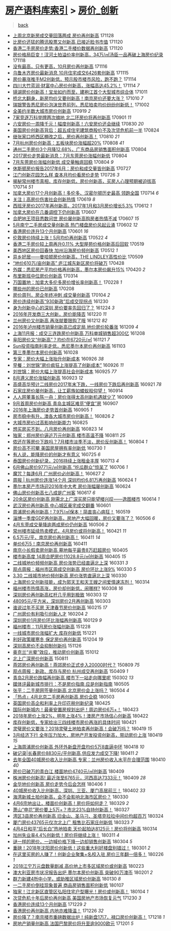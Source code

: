 [房产语料库索引](../../README.md)  > [房价_创新](房价_创新.md)
====
> [back](../README.md)

- [上周北京新房成交量回落两成 房价再创新高](http://jkwz.applinzi.com/ittc/7040901189749703697.html#%E4%B8%8A%E5%91%A8%E5%8C%97%E4%BA%AC%E6%96%B0%E6%88%BF%E6%88%90%E4%BA%A4%E9%87%8F%E5%9B%9E%E8%90%BD%E4%B8%A4%E6%88%90+%E6%88%BF%E4%BB%B7%E5%86%8D%E5%88%9B%E6%96%B0%E9%AB%98) 171128  
- [比房价还猛的腾讯股票又创新高 已接近脸书市值](http://jkwz.applinzi.com/ittc/7038019578129548305.html#%E6%AF%94%E6%88%BF%E4%BB%B7%E8%BF%98%E7%8C%9B%E7%9A%84%E8%85%BE%E8%AE%AF%E8%82%A1%E7%A5%A8%E5%8F%88%E5%88%9B%E6%96%B0%E9%AB%98+%E5%B7%B2%E6%8E%A5%E8%BF%91%E8%84%B8%E4%B9%A6%E5%B8%82%E5%80%BC) 171120  
- [香港二手房房价走势:香港二手楼价数据再创新高](http://jkwz.applinzi.com/ittc/7037987838438671376.html#%E9%A6%99%E6%B8%AF%E4%BA%8C%E6%89%8B%E6%88%BF%E6%88%BF%E4%BB%B7%E8%B5%B0%E5%8A%BF%3A%E9%A6%99%E6%B8%AF%E4%BA%8C%E6%89%8B%E6%A5%BC%E4%BB%B7%E6%95%B0%E6%8D%AE%E5%86%8D%E5%88%9B%E6%96%B0%E9%AB%98) 171120  
- [房价格局巨变！汊河土拍溢价率创新高，34万/㎡汤臣一品再破上海房价纪录](http://jkwz.applinzi.com/ittc/7037211840021529617.html#%E6%88%BF%E4%BB%B7%E6%A0%BC%E5%B1%80%E5%B7%A8%E5%8F%98%EF%BC%81%E6%B1%8A%E6%B2%B3%E5%9C%9F%E6%8B%8D%E6%BA%A2%E4%BB%B7%E7%8E%87%E5%88%9B%E6%96%B0%E9%AB%98%EF%BC%8C34%E4%B8%87%2F%E3%8E%A1%E6%B1%A4%E8%87%A3%E4%B8%80%E5%93%81%E5%86%8D%E7%A0%B4%E4%B8%8A%E6%B5%B7%E6%88%BF%E4%BB%B7%E7%BA%AA%E5%BD%95) 171118  
- [没有最高，只有更高，10月房价再创新高](http://jkwz.applinzi.com/ittc/7036461184440599569.html#%E6%B2%A1%E6%9C%89%E6%9C%80%E9%AB%98%EF%BC%8C%E5%8F%AA%E6%9C%89%E6%9B%B4%E9%AB%98%EF%BC%8C10%E6%9C%88%E6%88%BF%E4%BB%B7%E5%86%8D%E5%88%9B%E6%96%B0%E9%AB%98) 171116  
- [乌鲁木齐房价最新消息 10月住宅成交6426套创新高](http://jkwz.applinzi.com/ittc/7036120287551161360.html#%E4%B9%8C%E9%B2%81%E6%9C%A8%E9%BD%90%E6%88%BF%E4%BB%B7%E6%9C%80%E6%96%B0%E6%B6%88%E6%81%AF+10%E6%9C%88%E4%BD%8F%E5%AE%85%E6%88%90%E4%BA%A46426%E5%A5%97%E5%88%9B%E6%96%B0%E9%AB%98) 171115  
- [房价暴涨推手M2创新低，预示股市楼市风险，跑不跑？](http://jkwz.applinzi.com/ittc/7035865127037961233.html#%E6%88%BF%E4%BB%B7%E6%9A%B4%E6%B6%A8%E6%8E%A8%E6%89%8BM2%E5%88%9B%E6%96%B0%E4%BD%8E%EF%BC%8C%E9%A2%84%E7%A4%BA%E8%82%A1%E5%B8%82%E6%A5%BC%E5%B8%82%E9%A3%8E%E9%99%A9%EF%BC%8C%E8%B7%91%E4%B8%8D%E8%B7%91%EF%BC%9F) 171114  
- [四川大竹蓝润·财富中心房价创新高，涨幅高达45.2%！](http://jkwz.applinzi.com/ittc/7035790598919947281.html#%E5%9B%9B%E5%B7%9D%E5%A4%A7%E7%AB%B9%E8%93%9D%E6%B6%A6%C2%B7%E8%B4%A2%E5%AF%8C%E4%B8%AD%E5%BF%83%E6%88%BF%E4%BB%B7%E5%88%9B%E6%96%B0%E9%AB%98%EF%BC%8C%E6%B6%A8%E5%B9%85%E9%AB%98%E8%BE%BE45.2%25%EF%BC%81) 171114 *7* 
- [镜湖房价创新高！宝龙如约而至，建袍江首个大型城市综合体](http://jkwz.applinzi.com/ittc/7023180643159245840.html#%E9%95%9C%E6%B9%96%E6%88%BF%E4%BB%B7%E5%88%9B%E6%96%B0%E9%AB%98%EF%BC%81%E5%AE%9D%E9%BE%99%E5%A6%82%E7%BA%A6%E8%80%8C%E8%87%B3%EF%BC%8C%E5%BB%BA%E8%A2%8D%E6%B1%9F%E9%A6%96%E4%B8%AA%E5%A4%A7%E5%9E%8B%E5%9F%8E%E5%B8%82%E7%BB%BC%E5%90%88%E4%BD%93) 171011  
- [桥北大翻身，新房均价又要创新高！南京房价还要大涨？](http://jkwz.applinzi.com/ittc/7022843921854628880.html#%E6%A1%A5%E5%8C%97%E5%A4%A7%E7%BF%BB%E8%BA%AB%EF%BC%8C%E6%96%B0%E6%88%BF%E5%9D%87%E4%BB%B7%E5%8F%88%E8%A6%81%E5%88%9B%E6%96%B0%E9%AB%98%EF%BC%81%E5%8D%97%E4%BA%AC%E6%88%BF%E4%BB%B7%E8%BF%98%E8%A6%81%E5%A4%A7%E6%B6%A8%EF%BC%9F) 171010 *7* 
- [瑞银警告悉尼房价泡沫世界前列，悉尼拍卖均价纷纷创新低！](http://jkwz.applinzi.com/ittc/7019776932433101840.html#%E7%91%9E%E9%93%B6%E8%AD%A6%E5%91%8A%E6%82%89%E5%B0%BC%E6%88%BF%E4%BB%B7%E6%B3%A1%E6%B2%AB%E4%B8%96%E7%95%8C%E5%89%8D%E5%88%97%EF%BC%8C%E6%82%89%E5%B0%BC%E6%8B%8D%E5%8D%96%E5%9D%87%E4%BB%B7%E7%BA%B7%E7%BA%B7%E5%88%9B%E6%96%B0%E4%BD%8E%EF%BC%81) 171002  
- [全美约半数大城市房价创新高](http://jkwz.applinzi.com/ittc/7014865441028310033.html#%E5%85%A8%E7%BE%8E%E7%BA%A6%E5%8D%8A%E6%95%B0%E5%A4%A7%E5%9F%8E%E5%B8%82%E6%88%BF%E4%BB%B7%E5%88%9B%E6%96%B0%E9%AB%98) 170919 *2* 
- [7家竞逐万科举牌两次摘地 北二环房价将再创新高](http://jkwz.applinzi.com/ittc/7008268778058810385.html#7%E5%AE%B6%E7%AB%9E%E9%80%90%E4%B8%87%E7%A7%91%E4%B8%BE%E7%89%8C%E4%B8%A4%E6%AC%A1%E6%91%98%E5%9C%B0+%E5%8C%97%E4%BA%8C%E7%8E%AF%E6%88%BF%E4%BB%B7%E5%B0%86%E5%86%8D%E5%88%9B%E6%96%B0%E9%AB%98) 170901 *11* 
- [六安房价一周降千元！幅度创新高！六安房价还会继续](http://jkwz.applinzi.com/ittc/7007515963111769105.html#%E5%85%AD%E5%AE%89%E6%88%BF%E4%BB%B7%E4%B8%80%E5%91%A8%E9%99%8D%E5%8D%83%E5%85%83%EF%BC%81%E5%B9%85%E5%BA%A6%E5%88%9B%E6%96%B0%E9%AB%98%EF%BC%81%E5%85%AD%E5%AE%89%E6%88%BF%E4%BB%B7%E8%BF%98%E4%BC%9A%E7%BB%A7%E7%BB%AD) 170830 *20* 
- [美国房价创新高背后：超五成住宅建筑商股价不及次贷危机前一半](http://jkwz.applinzi.com/ittc/7005162729562965008.html#%E7%BE%8E%E5%9B%BD%E6%88%BF%E4%BB%B7%E5%88%9B%E6%96%B0%E9%AB%98%E8%83%8C%E5%90%8E%EF%BC%9A%E8%B6%85%E4%BA%94%E6%88%90%E4%BD%8F%E5%AE%85%E5%BB%BA%E7%AD%91%E5%95%86%E8%82%A1%E4%BB%B7%E4%B8%8D%E5%8F%8A%E6%AC%A1%E8%B4%B7%E5%8D%B1%E6%9C%BA%E5%89%8D%E4%B8%80%E5%8D%8A) 170824  
- [继张家口桥西区棚改之后，房价再创新高！](http://jkwz.applinzi.com/ittc/7000119042739012625.html#%E7%BB%A7%E5%BC%A0%E5%AE%B6%E5%8F%A3%E6%A1%A5%E8%A5%BF%E5%8C%BA%E6%A3%9A%E6%94%B9%E4%B9%8B%E5%90%8E%EF%BC%8C%E6%88%BF%E4%BB%B7%E5%86%8D%E5%88%9B%E6%96%B0%E9%AB%98%EF%BC%81) 170810 *21* 
- [7月杭州房价创新高：五板块房价涨幅超20%](http://jkwz.applinzi.com/ittc/6999427382065497104.html#7%E6%9C%88%E6%9D%AD%E5%B7%9E%E6%88%BF%E4%BB%B7%E5%88%9B%E6%96%B0%E9%AB%98%EF%BC%9A%E4%BA%94%E6%9D%BF%E5%9D%97%E6%88%BF%E4%BB%B7%E6%B6%A8%E5%B9%85%E8%B6%8520%25) 170808 *41* 
- [通州二手房价3个月降12.68%，广东商品房销售面积创新高](http://jkwz.applinzi.com/ittc/6997982419360416785.html#%E9%80%9A%E5%B7%9E%E4%BA%8C%E6%89%8B%E6%88%BF%E4%BB%B73%E4%B8%AA%E6%9C%88%E9%99%8D12.68%25%EF%BC%8C%E5%B9%BF%E4%B8%9C%E5%95%86%E5%93%81%E6%88%BF%E9%94%80%E5%94%AE%E9%9D%A2%E7%A7%AF%E5%88%9B%E6%96%B0%E9%AB%98) 170804  
- [2017房价走势最新消息：7月东莞房价涨幅创新低](http://jkwz.applinzi.com/ittc/6997964448143508496.html#2017%E6%88%BF%E4%BB%B7%E8%B5%B0%E5%8A%BF%E6%9C%80%E6%96%B0%E6%B6%88%E6%81%AF%EF%BC%9A7%E6%9C%88%E4%B8%9C%E8%8E%9E%E6%88%BF%E4%BB%B7%E6%B6%A8%E5%B9%85%E5%88%9B%E6%96%B0%E4%BD%8E) 170804  
- [7月东莞房价涨幅创新低 成交量触底回稳](http://jkwz.applinzi.com/ittc/6997809867824563216.html#7%E6%9C%88%E4%B8%9C%E8%8E%9E%E6%88%BF%E4%BB%B7%E6%B6%A8%E5%B9%85%E5%88%9B%E6%96%B0%E4%BD%8E+%E6%88%90%E4%BA%A4%E9%87%8F%E8%A7%A6%E5%BA%95%E5%9B%9E%E7%A8%B3) 170804 *9* 
- [休斯顿房价报告2017年6月：房价和成交量皆创新高](http://jkwz.applinzi.com/ittc/6995023162126107665.html#%E4%BC%91%E6%96%AF%E9%A1%BF%E6%88%BF%E4%BB%B7%E6%8A%A5%E5%91%8A2017%E5%B9%B46%E6%9C%88%EF%BC%9A%E6%88%BF%E4%BB%B7%E5%92%8C%E6%88%90%E4%BA%A4%E9%87%8F%E7%9A%86%E5%88%9B%E6%96%B0%E9%AB%98) 170727  
- [江门创新花园怎么样 查本月均价看房价走势](http://jkwz.applinzi.com/ittc/6994559216369796112.html#%E6%B1%9F%E9%97%A8%E5%88%9B%E6%96%B0%E8%8A%B1%E5%9B%AD%E6%80%8E%E4%B9%88%E6%A0%B7+%E6%9F%A5%E6%9C%AC%E6%9C%88%E5%9D%87%E4%BB%B7%E7%9C%8B%E6%88%BF%E4%BB%B7%E8%B5%B0%E5%8A%BF) 170726 *3* 
- [揭秘常州楼市真相，库存创新低，房价创新高，买房人心理预期被迫拔高](http://jkwz.applinzi.com/ittc/6990084733265249296.html#%E6%8F%AD%E7%A7%98%E5%B8%B8%E5%B7%9E%E6%A5%BC%E5%B8%82%E7%9C%9F%E7%9B%B8%EF%BC%8C%E5%BA%93%E5%AD%98%E5%88%9B%E6%96%B0%E4%BD%8E%EF%BC%8C%E6%88%BF%E4%BB%B7%E5%88%9B%E6%96%B0%E9%AB%98%EF%BC%8C%E4%B9%B0%E6%88%BF%E4%BA%BA%E5%BF%83%E7%90%86%E9%A2%84%E6%9C%9F%E8%A2%AB%E8%BF%AB%E6%8B%94%E9%AB%98) 170714 *51* 
- [加拿大房价17个月创新高！多伦多、汉密尔顿历史最高 领跑全国](http://jkwz.applinzi.com/ittc/6990001173271413777.html#%E5%8A%A0%E6%8B%BF%E5%A4%A7%E6%88%BF%E4%BB%B717%E4%B8%AA%E6%9C%88%E5%88%9B%E6%96%B0%E9%AB%98%EF%BC%81%E5%A4%9A%E4%BC%A6%E5%A4%9A%E3%80%81%E6%B1%89%E5%AF%86%E5%B0%94%E9%A1%BF%E5%8E%86%E5%8F%B2%E6%9C%80%E9%AB%98+%E9%A2%86%E8%B7%91%E5%85%A8%E5%9B%BD) 170714 *6* 
- [关注丨高房价伤害社会创新热情](http://jkwz.applinzi.com/ittc/6980919281406444548.html#%E5%85%B3%E6%B3%A8%E4%B8%A8%E9%AB%98%E6%88%BF%E4%BB%B7%E4%BC%A4%E5%AE%B3%E7%A4%BE%E4%BC%9A%E5%88%9B%E6%96%B0%E7%83%AD%E6%83%85) 170619 *8* 
- [西班牙房价2017年再创新高，2017年1月和3月房价增长5.3%](http://jkwz.applinzi.com/ittc/6978330534504563717.html#%E8%A5%BF%E7%8F%AD%E7%89%99%E6%88%BF%E4%BB%B72017%E5%B9%B4%E5%86%8D%E5%88%9B%E6%96%B0%E9%AB%98%EF%BC%8C2017%E5%B9%B41%E6%9C%88%E5%92%8C3%E6%9C%88%E6%88%BF%E4%BB%B7%E5%A2%9E%E9%95%BF5.3%25) 170612 *1* 
- [加拿大房价在几番调控下仍创新高](http://jkwz.applinzi.com/ittc/6976458211828696069.html#%E5%8A%A0%E6%8B%BF%E5%A4%A7%E6%88%BF%E4%BB%B7%E5%9C%A8%E5%87%A0%E7%95%AA%E8%B0%83%E6%8E%A7%E4%B8%8B%E4%BB%8D%E5%88%9B%E6%96%B0%E9%AB%98) 170607  
- [合肥地王项目悉数问世 房价屡创新高购房者热情不减](http://jkwz.applinzi.com/ittc/6976338147838264324.html#%E5%90%88%E8%82%A5%E5%9C%B0%E7%8E%8B%E9%A1%B9%E7%9B%AE%E6%82%89%E6%95%B0%E9%97%AE%E4%B8%96+%E6%88%BF%E4%BB%B7%E5%B1%A1%E5%88%9B%E6%96%B0%E9%AB%98%E8%B4%AD%E6%88%BF%E8%80%85%E7%83%AD%E6%83%85%E4%B8%8D%E5%87%8F) 170607 *15* 
- [5月南宁二手房成交量创新高 热门楼盘房价风起云涌](http://jkwz.applinzi.com/ittc/6974510029020333061.html#5%E6%9C%88%E5%8D%97%E5%AE%81%E4%BA%8C%E6%89%8B%E6%88%BF%E6%88%90%E4%BA%A4%E9%87%8F%E5%88%9B%E6%96%B0%E9%AB%98+%E7%83%AD%E9%97%A8%E6%A5%BC%E7%9B%98%E6%88%BF%E4%BB%B7%E9%A3%8E%E8%B5%B7%E4%BA%91%E6%B6%8C) 170602 *12* 
- [香港房价连升13个月创新高](http://jkwz.applinzi.com/ittc/6974288334795834372.html#%E9%A6%99%E6%B8%AF%E6%88%BF%E4%BB%B7%E8%BF%9E%E5%8D%8713%E4%B8%AA%E6%9C%88%E5%88%9B%E6%96%B0%E9%AB%98) 170601 *16* 
- [伦敦房价持续上涨！5月均价再创新高](http://jkwz.applinzi.com/ittc/6970577988801266692.html#%E4%BC%A6%E6%95%A6%E6%88%BF%E4%BB%B7%E6%8C%81%E7%BB%AD%E4%B8%8A%E6%B6%A8%EF%BC%815%E6%9C%88%E5%9D%87%E4%BB%B7%E5%86%8D%E5%88%9B%E6%96%B0%E9%AB%98) 170522 *4* 
- [香港二手房价较上周再升0.11% 大型屋苑价格创新高后回软](http://jkwz.applinzi.com/ittc/6969450569197421573.html#%E9%A6%99%E6%B8%AF%E4%BA%8C%E6%89%8B%E6%88%BF%E4%BB%B7%E8%BE%83%E4%B8%8A%E5%91%A8%E5%86%8D%E5%8D%870.11%25+%E5%A4%A7%E5%9E%8B%E5%B1%8B%E8%8B%91%E4%BB%B7%E6%A0%BC%E5%88%9B%E6%96%B0%E9%AB%98%E5%90%8E%E5%9B%9E%E8%BD%AF) 170519  
- [美西地区房价回春快 加州沿海房价频创新高](http://jkwz.applinzi.com/ittc/6966718982043206661.html#%E7%BE%8E%E8%A5%BF%E5%9C%B0%E5%8C%BA%E6%88%BF%E4%BB%B7%E5%9B%9E%E6%98%A5%E5%BF%AB+%E5%8A%A0%E5%B7%9E%E6%B2%BF%E6%B5%B7%E6%88%BF%E4%BB%B7%E9%A2%91%E5%88%9B%E6%96%B0%E9%AB%98) 170512 *1* 
- [异乡好居——曼哈顿房价创新高，THE LINDLEY高性价比](http://jkwz.applinzi.com/ittc/6965730850778907652.html#%E5%BC%82%E4%B9%A1%E5%A5%BD%E5%B1%85%E2%80%94%E2%80%94%E6%9B%BC%E5%93%88%E9%A1%BF%E6%88%BF%E4%BB%B7%E5%88%9B%E6%96%B0%E9%AB%98%EF%BC%8CTHE+LINDLEY%E9%AB%98%E6%80%A7%E4%BB%B7%E6%AF%94) 170509  
- [“地价610万/亩创新高” 庐江城东新区房价将破万](http://jkwz.applinzi.com/ittc/6961631489958609925.html#%E2%80%9C%E5%9C%B0%E4%BB%B7610%E4%B8%87%2F%E4%BA%A9%E5%88%9B%E6%96%B0%E9%AB%98%E2%80%9D+%E5%BA%90%E6%B1%9F%E5%9F%8E%E4%B8%9C%E6%96%B0%E5%8C%BA%E6%88%BF%E4%BB%B7%E5%B0%86%E7%A0%B4%E4%B8%87) 170428  
- [外媒：悉尼房产平均价格再创新高，墨尔本房价飙升15%](http://jkwz.applinzi.com/ittc/6958633181791126533.html#%E5%A4%96%E5%AA%92%EF%BC%9A%E6%82%89%E5%B0%BC%E6%88%BF%E4%BA%A7%E5%B9%B3%E5%9D%87%E4%BB%B7%E6%A0%BC%E5%86%8D%E5%88%9B%E6%96%B0%E9%AB%98%EF%BC%8C%E5%A2%A8%E5%B0%94%E6%9C%AC%E6%88%BF%E4%BB%B7%E9%A3%99%E5%8D%8715%25) 170420 *2* 
- [布里斯班中位房价创新高](http://jkwz.applinzi.com/ittc/6944800661052064773.html#%E5%B8%83%E9%87%8C%E6%96%AF%E7%8F%AD%E4%B8%AD%E4%BD%8D%E6%88%BF%E4%BB%B7%E5%88%9B%E6%96%B0%E9%AB%98) 170314  
- [万国置地：加拿大多伦多房价增长率创新高！](http://jkwz.applinzi.com/ittc/6939716370119001093.html#%E4%B8%87%E5%9B%BD%E7%BD%AE%E5%9C%B0%EF%BC%9A%E5%8A%A0%E6%8B%BF%E5%A4%A7%E5%A4%9A%E4%BC%A6%E5%A4%9A%E6%88%BF%E4%BB%B7%E5%A2%9E%E9%95%BF%E7%8E%87%E5%88%9B%E6%96%B0%E9%AB%98%EF%BC%81) 170228 *1* 
- [哪些州的房价已创新高](http://jkwz.applinzi.com/ittc/6932284939361059844.html#%E5%93%AA%E4%BA%9B%E5%B7%9E%E7%9A%84%E6%88%BF%E4%BB%B7%E5%B7%B2%E5%88%9B%E6%96%B0%E9%AB%98) 170208  
- [房价周刊，房企年终冲刺 成交量创新高](http://jkwz.applinzi.com/ittc/6919208523937612805.html#%E6%88%BF%E4%BB%B7%E5%91%A8%E5%88%8A%EF%BC%8C%E6%88%BF%E4%BC%81%E5%B9%B4%E7%BB%88%E5%86%B2%E5%88%BA+%E6%88%90%E4%BA%A4%E9%87%8F%E5%88%9B%E6%96%B0%E9%AB%98) 170104 *2* 
- [房价连续创新高“930新政”后成交现拐点](http://jkwz.applinzi.com/ittc/6917359440851633157.html#%E6%88%BF%E4%BB%B7%E8%BF%9E%E7%BB%AD%E5%88%9B%E6%96%B0%E9%AB%98%E2%80%9C930%E6%96%B0%E6%94%BF%E2%80%9D%E5%90%8E%E6%88%90%E4%BA%A4%E7%8E%B0%E6%8B%90%E7%82%B9) 161230  
- [身为创新中心的深圳 房价要率先回归了？](http://jkwz.applinzi.com/ittc/6915224918576071684.html#%E8%BA%AB%E4%B8%BA%E5%88%9B%E6%96%B0%E4%B8%AD%E5%BF%83%E7%9A%84%E6%B7%B1%E5%9C%B3+%E6%88%BF%E4%BB%B7%E8%A6%81%E7%8E%87%E5%85%88%E5%9B%9E%E5%BD%92%E4%BA%86%EF%BC%9F) 161224 *3* 
- [2016年开发商三大创新，房价能降否](http://jkwz.applinzi.com/ittc/6913681033248900101.html#2016%E5%B9%B4%E5%BC%80%E5%8F%91%E5%95%86%E4%B8%89%E5%A4%A7%E5%88%9B%E6%96%B0%EF%BC%8C%E6%88%BF%E4%BB%B7%E8%83%BD%E9%99%8D%E5%90%A6) 161220 *11* 
- [兰州房价又创新高 再涨就要限购了哦](http://jkwz.applinzi.com/ittc/6910793886405755908.html#%E5%85%B0%E5%B7%9E%E6%88%BF%E4%BB%B7%E5%8F%88%E5%88%9B%E6%96%B0%E9%AB%98+%E5%86%8D%E6%B6%A8%E5%B0%B1%E8%A6%81%E9%99%90%E8%B4%AD%E4%BA%86%E5%93%A6) 161212 *82* 
- [2016年泸州楼市销量创新高已成定局 地价房价轮番涨](http://jkwz.applinzi.com/ittc/6909559779881387012.html#2016%E5%B9%B4%E6%B3%B8%E5%B7%9E%E6%A5%BC%E5%B8%82%E9%94%80%E9%87%8F%E5%88%9B%E6%96%B0%E9%AB%98%E5%B7%B2%E6%88%90%E5%AE%9A%E5%B1%80+%E5%9C%B0%E4%BB%B7%E6%88%BF%E4%BB%B7%E8%BD%AE%E7%95%AA%E6%B6%A8) 161209 *4* 
- [上海11月报：成交三连跌房价创新高 万科单城销售超300亿](http://jkwz.applinzi.com/ittc/6909313537762919429.html#%E4%B8%8A%E6%B5%B711%E6%9C%88%E6%8A%A5%EF%BC%9A%E6%88%90%E4%BA%A4%E4%B8%89%E8%BF%9E%E8%B7%8C%E6%88%BF%E4%BB%B7%E5%88%9B%E6%96%B0%E9%AB%98+%E4%B8%87%E7%A7%91%E5%8D%95%E5%9F%8E%E9%94%80%E5%94%AE%E8%B6%85300%E4%BA%BF) 161208  
- [阜阳房价又“创新高”？均价在6720元/㎡](http://jkwz.applinzi.com/ittc/6902984687856649221.html#%E9%98%9C%E9%98%B3%E6%88%BF%E4%BB%B7%E5%8F%88%E2%80%9C%E5%88%9B%E6%96%B0%E9%AB%98%E2%80%9D%EF%BC%9F%E5%9D%87%E4%BB%B7%E5%9C%A86720%E5%85%83%2F%E3%8E%A1) 161121 *7* 
- [Sun投资指南利率走低，悉尼墨尔本房价再创新高](http://jkwz.applinzi.com/ittc/6896312433815077893.html#Sun%E6%8A%95%E8%B5%84%E6%8C%87%E5%8D%97%E5%88%A9%E7%8E%87%E8%B5%B0%E4%BD%8E%EF%BC%8C%E6%82%89%E5%B0%BC%E5%A2%A8%E5%B0%94%E6%9C%AC%E6%88%BF%E4%BB%B7%E5%86%8D%E5%88%9B%E6%96%B0%E9%AB%98) 161103  
- [第三季墨尔本房价创新高](http://jkwz.applinzi.com/ittc/6894123348430160900.html#%E7%AC%AC%E4%B8%89%E5%AD%A3%E5%A2%A8%E5%B0%94%E6%9C%AC%E6%88%BF%E4%BB%B7%E5%88%9B%E6%96%B0%E9%AB%98) 161028  
- [专家：房价大幅上涨抬升创新成本](http://jkwz.applinzi.com/ittc/6882192725587264517.html#%E4%B8%93%E5%AE%B6%EF%BC%9A%E6%88%BF%E4%BB%B7%E5%A4%A7%E5%B9%85%E4%B8%8A%E6%B6%A8%E6%8A%AC%E5%8D%87%E5%88%9B%E6%96%B0%E6%88%90%E6%9C%AC) 160926 *38* 
- [早餐：刘世锦“房价疯狂上涨提高了创新成本”](http://jkwz.applinzi.com/ittc/6882122891805590533.html#%E6%97%A9%E9%A4%90%EF%BC%9A%E5%88%98%E4%B8%96%E9%94%A6%E2%80%9C%E6%88%BF%E4%BB%B7%E7%96%AF%E7%8B%82%E4%B8%8A%E6%B6%A8%E6%8F%90%E9%AB%98%E4%BA%86%E5%88%9B%E6%96%B0%E6%88%90%E6%9C%AC%E2%80%9D) 160926 *11* 
- [刘世锦：房价大幅上涨提高社会创新成本](http://jkwz.applinzi.com/ittc/6881876652635718660.html#%E5%88%98%E4%B8%96%E9%94%A6%EF%BC%9A%E6%88%BF%E4%BB%B7%E5%A4%A7%E5%B9%85%E4%B8%8A%E6%B6%A8%E6%8F%90%E9%AB%98%E7%A4%BE%E4%BC%9A%E5%88%9B%E6%96%B0%E6%88%90%E6%9C%AC) 160925 *77* 
- [8月遵义房价涨幅创新高](http://jkwz.applinzi.com/ittc/6880984526230127621.html#8%E6%9C%88%E9%81%B5%E4%B9%89%E6%88%BF%E4%BB%B7%E6%B6%A8%E5%B9%85%E5%88%9B%E6%96%B0%E9%AB%98) 160923 *12* 
- [高盛高华预计二线房价2017年末下跌，一线房价下跌后再创新高](http://jkwz.applinzi.com/ittc/6880221667288155141.html#%E9%AB%98%E7%9B%9B%E9%AB%98%E5%8D%8E%E9%A2%84%E8%AE%A1%E4%BA%8C%E7%BA%BF%E6%88%BF%E4%BB%B72017%E5%B9%B4%E6%9C%AB%E4%B8%8B%E8%B7%8C%EF%BC%8C%E4%B8%80%E7%BA%BF%E6%88%BF%E4%BB%B7%E4%B8%8B%E8%B7%8C%E5%90%8E%E5%86%8D%E5%88%9B%E6%96%B0%E9%AB%98) 160921 *78* 
- [石家庄房价屡创新高，让工薪族如蝼蚁般仰望！](http://jkwz.applinzi.com/ittc/6877647769048712197.html#%E7%9F%B3%E5%AE%B6%E5%BA%84%E6%88%BF%E4%BB%B7%E5%B1%A1%E5%88%9B%E6%96%B0%E9%AB%98%EF%BC%8C%E8%AE%A9%E5%B7%A5%E8%96%AA%E6%97%8F%E5%A6%82%E8%9D%BC%E8%9A%81%E8%88%AC%E4%BB%B0%E6%9C%9B%EF%BC%81) 160914  
- [人人网董事长陈一舟：房价涨得太高创新机遇就少了](http://jkwz.applinzi.com/ittc/6875758231107929092.html#%E4%BA%BA%E4%BA%BA%E7%BD%91%E8%91%A3%E4%BA%8B%E9%95%BF%E9%99%88%E4%B8%80%E8%88%9F%EF%BC%9A%E6%88%BF%E4%BB%B7%E6%B6%A8%E5%BE%97%E5%A4%AA%E9%AB%98%E5%88%9B%E6%96%B0%E6%9C%BA%E9%81%87%E5%B0%B1%E5%B0%91%E4%BA%86) 160909  
- [9月首周房价创新高 青岛主城区难觅“便宜”房](http://jkwz.applinzi.com/ittc/6875192033358119941.html#9%E6%9C%88%E9%A6%96%E5%91%A8%E6%88%BF%E4%BB%B7%E5%88%9B%E6%96%B0%E9%AB%98+%E9%9D%92%E5%B2%9B%E4%B8%BB%E5%9F%8E%E5%8C%BA%E9%9A%BE%E8%A7%85%E2%80%9C%E4%BE%BF%E5%AE%9C%E2%80%9D%E6%88%BF) 160907  
- [2016年上海房价走势首创新高](http://jkwz.applinzi.com/ittc/6874374745637782532.html#2016%E5%B9%B4%E4%B8%8A%E6%B5%B7%E6%88%BF%E4%BB%B7%E8%B5%B0%E5%8A%BF%E9%A6%96%E5%88%9B%E6%96%B0%E9%AB%98) 160905 *1* 
- [房市稳中有升，澳各大城市房价创新高！](http://jkwz.applinzi.com/ittc/6870705492950778884.html#%E6%88%BF%E5%B8%82%E7%A8%B3%E4%B8%AD%E6%9C%89%E5%8D%87%EF%BC%8C%E6%BE%B3%E5%90%84%E5%A4%A7%E5%9F%8E%E5%B8%82%E6%88%BF%E4%BB%B7%E5%88%9B%E6%96%B0%E9%AB%98%EF%BC%81) 160826 *2* 
- [大城市房价过高影响创新能力](http://jkwz.applinzi.com/ittc/6870329890234172420.html#%E5%A4%A7%E5%9F%8E%E5%B8%82%E6%88%BF%E4%BB%B7%E8%BF%87%E9%AB%98%E5%BD%B1%E5%93%8D%E5%88%9B%E6%96%B0%E8%83%BD%E5%8A%9B) 160825  
- [想买房买不到，八月房价再创新高](http://jkwz.applinzi.com/ittc/6869578114597913605.html#%E6%83%B3%E4%B9%B0%E6%88%BF%E4%B9%B0%E4%B8%8D%E5%88%B0%EF%BC%8C%E5%85%AB%E6%9C%88%E6%88%BF%E4%BB%B7%E5%86%8D%E5%88%9B%E6%96%B0%E9%AB%98) 160823 *14* 
- [独家：郑州房价逼近万元创新高 楼市高温不降](http://jkwz.applinzi.com/ittc/6865128199813596165.html#%E7%8B%AC%E5%AE%B6%EF%BC%9A%E9%83%91%E5%B7%9E%E6%88%BF%E4%BB%B7%E9%80%BC%E8%BF%91%E4%B8%87%E5%85%83%E5%88%9B%E6%96%B0%E9%AB%98+%E6%A5%BC%E5%B8%82%E9%AB%98%E6%B8%A9%E4%B8%8D%E9%99%8D) 160811 *25* 
- [侬还在等房价下跌吗？7月楼市淡季不淡，房价反创新高！](http://jkwz.applinzi.com/ittc/6862456096169657349.html#%E4%BE%AC%E8%BF%98%E5%9C%A8%E7%AD%89%E6%88%BF%E4%BB%B7%E4%B8%8B%E8%B7%8C%E5%90%97%EF%BC%9F7%E6%9C%88%E6%A5%BC%E5%B8%82%E6%B7%A1%E5%AD%A3%E4%B8%8D%E6%B7%A1%EF%BC%8C%E6%88%BF%E4%BB%B7%E5%8F%8D%E5%88%9B%E6%96%B0%E9%AB%98%EF%BC%81) 160804 *1* 
- [房价高不可攀 美国房屋拥有率创新低](http://jkwz.applinzi.com/ittc/6860322938083083268.html#%E6%88%BF%E4%BB%B7%E9%AB%98%E4%B8%8D%E5%8F%AF%E6%94%80+%E7%BE%8E%E5%9B%BD%E6%88%BF%E5%B1%8B%E6%8B%A5%E6%9C%89%E7%8E%87%E5%88%9B%E6%96%B0%E4%BD%8E) 160730 *1* 
- [有人说，能降房价的创新才有意义](http://jkwz.applinzi.com/ittc/6858729212185412613.html#%E6%9C%89%E4%BA%BA%E8%AF%B4%EF%BC%8C%E8%83%BD%E9%99%8D%E6%88%BF%E4%BB%B7%E7%9A%84%E5%88%9B%E6%96%B0%E6%89%8D%E6%9C%89%E6%84%8F%E4%B9%89) 160725 *6* 
- [泰国房价创新纪录，2016持续上涨租金丰厚](http://jkwz.applinzi.com/ittc/6854418642544100356.html#%E6%B3%B0%E5%9B%BD%E6%88%BF%E4%BB%B7%E5%88%9B%E6%96%B0%E7%BA%AA%E5%BD%95%EF%BC%8C2016%E6%8C%81%E7%BB%AD%E4%B8%8A%E6%B6%A8%E7%A7%9F%E9%87%91%E4%B8%B0%E5%8E%9A) 160713 *4* 
- [6月佛山房价9771元/㎡创新高 “吃瓜群众”惊呆了](http://jkwz.applinzi.com/ittc/6851865418809213957.html#6%E6%9C%88%E4%BD%9B%E5%B1%B1%E6%88%BF%E4%BB%B79771%E5%85%83%2F%E3%8E%A1%E5%88%9B%E6%96%B0%E9%AB%98+%E2%80%9C%E5%90%83%E7%93%9C%E7%BE%A4%E4%BC%97%E2%80%9D%E6%83%8A%E5%91%86%E4%BA%86) 160706 *1* 
- [魔咒？每逢6月 广州房价必创新高！](http://jkwz.applinzi.com/ittc/6848460592561783813.html#%E9%AD%94%E5%92%92%EF%BC%9F%E6%AF%8F%E9%80%A26%E6%9C%88+%E5%B9%BF%E5%B7%9E%E6%88%BF%E4%BB%B7%E5%BF%85%E5%88%9B%E6%96%B0%E9%AB%98%EF%BC%81) 160627 *2* 
- [周报 | 杭州房价连涨14个月 深圳均价6.81万再创新高](http://jkwz.applinzi.com/ittc/6847355093611185157.html#%E5%91%A8%E6%8A%A5+%7C+%E6%9D%AD%E5%B7%9E%E6%88%BF%E4%BB%B7%E8%BF%9E%E6%B6%A814%E4%B8%AA%E6%9C%88+%E6%B7%B1%E5%9C%B3%E5%9D%87%E4%BB%B76.81%E4%B8%87%E5%86%8D%E5%88%9B%E6%96%B0%E9%AB%98) 160624 *1* 
- [墨尔本房产市场迎2016年中大考 房价涨幅屡创新高](http://jkwz.applinzi.com/ittc/6847308545850344453.html#%E5%A2%A8%E5%B0%94%E6%9C%AC%E6%88%BF%E4%BA%A7%E5%B8%82%E5%9C%BA%E8%BF%8E2016%E5%B9%B4%E4%B8%AD%E5%A4%A7%E8%80%83+%E6%88%BF%E4%BB%B7%E6%B6%A8%E5%B9%85%E5%B1%A1%E5%88%9B%E6%96%B0%E9%AB%98) 160624  
- [佛山房价创新高七八成是广州客](http://jkwz.applinzi.com/ittc/6844548649346139141.html#%E4%BD%9B%E5%B1%B1%E6%88%BF%E4%BB%B7%E5%88%9B%E6%96%B0%E9%AB%98%E4%B8%83%E5%85%AB%E6%88%90%E6%98%AF%E5%B9%BF%E5%B7%9E%E5%AE%A2) 160617 *6* 
- [20余区房价创新高 刚需北上广深买房只能望楼兴叹——逸图楼市](http://jkwz.applinzi.com/ittc/6843592782635353092.html#20%E4%BD%99%E5%8C%BA%E6%88%BF%E4%BB%B7%E5%88%9B%E6%96%B0%E9%AB%98+%E5%88%9A%E9%9C%80%E5%8C%97%E4%B8%8A%E5%B9%BF%E6%B7%B1%E4%B9%B0%E6%88%BF%E5%8F%AA%E8%83%BD%E6%9C%9B%E6%A5%BC%E5%85%B4%E5%8F%B9%E2%80%94%E2%80%94%E9%80%B8%E5%9B%BE%E6%A5%BC%E5%B8%82) 160614 *1* 
- [武汉房价再创新高 中心城区豪宅成交翻番](http://jkwz.applinzi.com/ittc/6838678327220765700.html#%E6%AD%A6%E6%B1%89%E6%88%BF%E4%BB%B7%E5%86%8D%E5%88%9B%E6%96%B0%E9%AB%98+%E4%B8%AD%E5%BF%83%E5%9F%8E%E5%8C%BA%E8%B1%AA%E5%AE%85%E6%88%90%E4%BA%A4%E7%BF%BB%E7%95%AA) 160601  
- [周浦房价再创新高！7.9万/㎡保本！简直丧心病狂！](http://jkwz.applinzi.com/ittc/6833872022471705605.html#%E5%91%A8%E6%B5%A6%E6%88%BF%E4%BB%B7%E5%86%8D%E5%88%9B%E6%96%B0%E9%AB%98%EF%BC%817.9%E4%B8%87%2F%E3%8E%A1%E4%BF%9D%E6%9C%AC%EF%BC%81%E7%AE%80%E7%9B%B4%E4%B8%A7%E5%BF%83%E7%97%85%E7%8B%82%EF%BC%81) 160519  
- [淄博一季度GDP再创新高，房地产大幅回暖，房价又要涨了？](http://jkwz.applinzi.com/ittc/6828938983983547396.html#%E6%B7%84%E5%8D%9A%E4%B8%80%E5%AD%A3%E5%BA%A6GDP%E5%86%8D%E5%88%9B%E6%96%B0%E9%AB%98%EF%BC%8C%E6%88%BF%E5%9C%B0%E4%BA%A7%E5%A4%A7%E5%B9%85%E5%9B%9E%E6%9A%96%EF%BC%8C%E6%88%BF%E4%BB%B7%E5%8F%88%E8%A6%81%E6%B6%A8%E4%BA%86%EF%BC%9F) 160506 *6* 
- [4月东莞成交量降逾两成房价仍创新高](http://jkwz.applinzi.com/ittc/6828932214561440773.html#4%E6%9C%88%E4%B8%9C%E8%8E%9E%E6%88%90%E4%BA%A4%E9%87%8F%E9%99%8D%E9%80%BE%E4%B8%A4%E6%88%90%E6%88%BF%E4%BB%B7%E4%BB%8D%E5%88%9B%E6%96%B0%E9%AB%98) 160506 *2* 
- [常州楼市延续热卖模式，4月房价或将创新高！](http://jkwz.applinzi.com/ittc/6823536620984599557.html#%E5%B8%B8%E5%B7%9E%E6%A5%BC%E5%B8%82%E5%BB%B6%E7%BB%AD%E7%83%AD%E5%8D%96%E6%A8%A1%E5%BC%8F%EF%BC%8C4%E6%9C%88%E6%88%BF%E4%BB%B7%E6%88%96%E5%B0%86%E5%88%9B%E6%96%B0%E9%AB%98%EF%BC%81) 160421 *11* 
- [6.5万元/平，南京房价再创新高！](http://jkwz.applinzi.com/ittc/6819876487654016005.html#6.5%E4%B8%87%E5%85%83%2F%E5%B9%B3%EF%BC%8C%E5%8D%97%E4%BA%AC%E6%88%BF%E4%BB%B7%E5%86%8D%E5%88%9B%E6%96%B0%E9%AB%98%EF%BC%81) 160411 *14* 
- [单价6万5！南京房价再创新高](http://jkwz.applinzi.com/ittc/6819780229526455301.html#%E5%8D%95%E4%BB%B76%E4%B8%875%EF%BC%81%E5%8D%97%E4%BA%AC%E6%88%BF%E4%BB%B7%E5%86%8D%E5%88%9B%E6%96%B0%E9%AB%98) 160411  
- [南京小长假卖房创新高 墓地每平最贵8万赶超房价](http://jkwz.applinzi.com/ittc/6817627351458251781.html#%E5%8D%97%E4%BA%AC%E5%B0%8F%E9%95%BF%E5%81%87%E5%8D%96%E6%88%BF%E5%88%9B%E6%96%B0%E9%AB%98+%E5%A2%93%E5%9C%B0%E6%AF%8F%E5%B9%B3%E6%9C%80%E8%B4%B58%E4%B8%87%E8%B5%B6%E8%B6%85%E6%88%BF%E4%BB%B7) 160405  
- [楼市新高度   14周合肥房价11028.8元/㎡创新高](http://jkwz.applinzi.com/ittc/6817520823581541381.html#%E6%A5%BC%E5%B8%82%E6%96%B0%E9%AB%98%E5%BA%A6+++14%E5%91%A8%E5%90%88%E8%82%A5%E6%88%BF%E4%BB%B711028.8%E5%85%83%2F%E3%8E%A1%E5%88%9B%E6%96%B0%E9%AB%98) 160405 *15* 
- [二线城地价频频创新高 房价涨势已经直逼北上深](http://jkwz.applinzi.com/ittc/6815728530700633093.html#%E4%BA%8C%E7%BA%BF%E5%9F%8E%E5%9C%B0%E4%BB%B7%E9%A2%91%E9%A2%91%E5%88%9B%E6%96%B0%E9%AB%98+%E6%88%BF%E4%BB%B7%E6%B6%A8%E5%8A%BF%E5%B7%B2%E7%BB%8F%E7%9B%B4%E9%80%BC%E5%8C%97%E4%B8%8A%E6%B7%B1) 160331 *3* 
- [观点周报：福州市区周成交创新高 房价环比上涨9%](http://jkwz.applinzi.com/ittc/6815328948854457349.html#%E8%A7%82%E7%82%B9%E5%91%A8%E6%8A%A5%EF%BC%9A%E7%A6%8F%E5%B7%9E%E5%B8%82%E5%8C%BA%E5%91%A8%E6%88%90%E4%BA%A4%E5%88%9B%E6%96%B0%E9%AB%98+%E6%88%BF%E4%BB%B7%E7%8E%AF%E6%AF%94%E4%B8%8A%E6%B6%A89%25) 160330 *5* 
- [3.30  二线城市地价频创新高 房价涨势直逼北上深](http://jkwz.applinzi.com/ittc/6815330761833972740.html#3.30++%E4%BA%8C%E7%BA%BF%E5%9F%8E%E5%B8%82%E5%9C%B0%E4%BB%B7%E9%A2%91%E5%88%9B%E6%96%B0%E9%AB%98+%E6%88%BF%E4%BB%B7%E6%B6%A8%E5%8A%BF%E7%9B%B4%E9%80%BC%E5%8C%97%E4%B8%8A%E6%B7%B1) 160330  
- [上海房价又创新技能，成为郭天王和天王嫂之间爱情速冻剂！](http://jkwz.applinzi.com/ittc/6809389677937165317.html#%E4%B8%8A%E6%B5%B7%E6%88%BF%E4%BB%B7%E5%8F%88%E5%88%9B%E6%96%B0%E6%8A%80%E8%83%BD%EF%BC%8C%E6%88%90%E4%B8%BA%E9%83%AD%E5%A4%A9%E7%8E%8B%E5%92%8C%E5%A4%A9%E7%8E%8B%E5%AB%82%E4%B9%8B%E9%97%B4%E7%88%B1%E6%83%85%E9%80%9F%E5%86%BB%E5%89%82%EF%BC%81) 160314  
- [福州楼市热情高涨，房价却创新低，闹哪样?](http://jkwz.applinzi.com/ittc/6807206333644276740.html#%E7%A6%8F%E5%B7%9E%E6%A5%BC%E5%B8%82%E7%83%AD%E6%83%85%E9%AB%98%E6%B6%A8%EF%BC%8C%E6%88%BF%E4%BB%B7%E5%8D%B4%E5%88%9B%E6%96%B0%E4%BD%8E%EF%BC%8C%E9%97%B9%E5%93%AA%E6%A0%B7%3F) 160308 *16* 
- [深圳房价再创新高杠杆几乎用到极致](http://jkwz.applinzi.com/ittc/6805289034897163268.html#%E6%B7%B1%E5%9C%B3%E6%88%BF%E4%BB%B7%E5%86%8D%E5%88%9B%E6%96%B0%E9%AB%98%E6%9D%A0%E6%9D%86%E5%87%A0%E4%B9%8E%E7%94%A8%E5%88%B0%E6%9E%81%E8%87%B4) 160303 *12* 
- [48095元/平方米，深圳房价2月再创新高](http://jkwz.applinzi.com/ittc/6805245287719240708.html#48095%E5%85%83%2F%E5%B9%B3%E6%96%B9%E7%B1%B3%EF%BC%8C%E6%B7%B1%E5%9C%B3%E6%88%BF%E4%BB%B72%E6%9C%88%E5%86%8D%E5%88%9B%E6%96%B0%E9%AB%98) 160303  
- [谁说过年不买房 天津春节房价创新高](http://jkwz.applinzi.com/ittc/6799109796259169285.html#%E8%B0%81%E8%AF%B4%E8%BF%87%E5%B9%B4%E4%B8%8D%E4%B9%B0%E6%88%BF+%E5%A4%A9%E6%B4%A5%E6%98%A5%E8%8A%82%E6%88%BF%E4%BB%B7%E5%88%9B%E6%96%B0%E9%AB%98) 160215 *17* 
- [广州房价有利吸引创新人才](http://jkwz.applinzi.com/ittc/6794834937043764228.html#%E5%B9%BF%E5%B7%9E%E6%88%BF%E4%BB%B7%E6%9C%89%E5%88%A9%E5%90%B8%E5%BC%95%E5%88%9B%E6%96%B0%E4%BA%BA%E6%89%8D) 160204 *2* 
- [深圳房价1月房价环比涨幅再创新高](http://jkwz.applinzi.com/ittc/6792817356980093957.html#%E6%B7%B1%E5%9C%B3%E6%88%BF%E4%BB%B71%E6%9C%88%E6%88%BF%E4%BB%B7%E7%8E%AF%E6%AF%94%E6%B6%A8%E5%B9%85%E5%86%8D%E5%88%9B%E6%96%B0%E9%AB%98) 160129 *9* 
- [福州楼市：11月房价涨幅创新高](http://jkwz.applinzi.com/ittc/6780791599521072132.html#%E7%A6%8F%E5%B7%9E%E6%A5%BC%E5%B8%82%EF%BC%9A11%E6%9C%88%E6%88%BF%E4%BB%B7%E6%B6%A8%E5%B9%85%E5%88%9B%E6%96%B0%E9%AB%98) 151228  
- [一线城市房价涨幅扩大 库存创新低](http://jkwz.applinzi.com/ittc/6778197489383638020.html#%E4%B8%80%E7%BA%BF%E5%9F%8E%E5%B8%82%E6%88%BF%E4%BB%B7%E6%B6%A8%E5%B9%85%E6%89%A9%E5%A4%A7+%E5%BA%93%E5%AD%98%E5%88%9B%E6%96%B0%E4%BD%8E) 151221  
- [利好政策暖寒冬 保定房价再创新高](http://jkwz.applinzi.com/ittc/6771952993398424581.html#%E5%88%A9%E5%A5%BD%E6%94%BF%E7%AD%96%E6%9A%96%E5%AF%92%E5%86%AC+%E4%BF%9D%E5%AE%9A%E6%88%BF%E4%BB%B7%E5%86%8D%E5%88%9B%E6%96%B0%E9%AB%98) 151204 *19* 
- [深圳高房价不会抑制创新吗](http://jkwz.applinzi.com/ittc/6769053620536607748.html#%E6%B7%B1%E5%9C%B3%E9%AB%98%E6%88%BF%E4%BB%B7%E4%B8%8D%E4%BC%9A%E6%8A%91%E5%88%B6%E5%88%9B%E6%96%B0%E5%90%97) 151126  
- [奥克兰“光晕”效应，推动房价创新高](http://jkwz.applinzi.com/ittc/6752259502586545156.html#%E5%A5%A5%E5%85%8B%E5%85%B0%E2%80%9C%E5%85%89%E6%99%95%E2%80%9D%E6%95%88%E5%BA%94%EF%BC%8C%E6%8E%A8%E5%8A%A8%E6%88%BF%E4%BB%B7%E5%88%9B%E6%96%B0%E9%AB%98) 151012  
- [北上广深房价创新高](http://jkwz.applinzi.com/ittc/547650611431823777.html#%E5%8C%97%E4%B8%8A%E5%B9%BF%E6%B7%B1%E6%88%BF%E4%BB%B7%E5%88%9B%E6%96%B0%E9%AB%98) 150811  
- [燕郊房价再创新高！燕郊房价正式步入20000时代？](http://jkwz.applinzi.com/ittc/547650615610061439.html#%E7%87%95%E9%83%8A%E6%88%BF%E4%BB%B7%E5%86%8D%E5%88%9B%E6%96%B0%E9%AB%98%EF%BC%81%E7%87%95%E9%83%8A%E6%88%BF%E4%BB%B7%E6%AD%A3%E5%BC%8F%E6%AD%A5%E5%85%A520000%E6%97%B6%E4%BB%A3%EF%BC%9F) 150809 *75* 
- [观点周报：新政、库存与房价 杭州成交再创新高](http://jkwz.applinzi.com/ittc/547650611404167558.html#%E8%A7%82%E7%82%B9%E5%91%A8%E6%8A%A5%EF%BC%9A%E6%96%B0%E6%94%BF%E3%80%81%E5%BA%93%E5%AD%98%E4%B8%8E%E6%88%BF%E4%BB%B7+%E6%9D%AD%E5%B7%9E%E6%88%90%E4%BA%A4%E5%86%8D%E5%88%9B%E6%96%B0%E9%AB%98) 150409 *1* 
- [青岛2月房价跌幅再创新高 楼市下一站走向哪里呢](http://jkwz.applinzi.com/ittc/547650611395430000.html#%E9%9D%92%E5%B2%9B2%E6%9C%88%E6%88%BF%E4%BB%B7%E8%B7%8C%E5%B9%85%E5%86%8D%E5%88%9B%E6%96%B0%E9%AB%98+%E6%A5%BC%E5%B8%82%E4%B8%8B%E4%B8%80%E7%AB%99%E8%B5%B0%E5%90%91%E5%93%AA%E9%87%8C%E5%91%A2) 150302 *13* 
- [媒体评最新城市排行：不是房价指南 应是创新指南](http://jkwz.applinzi.com/ittc/7099533386509190154.html#%E5%AA%92%E4%BD%93%E8%AF%84%E6%9C%80%E6%96%B0%E5%9F%8E%E5%B8%82%E6%8E%92%E8%A1%8C%EF%BC%9A%E4%B8%8D%E6%98%AF%E6%88%BF%E4%BB%B7%E6%8C%87%E5%8D%97+%E5%BA%94%E6%98%AF%E5%88%9B%E6%96%B0%E6%8C%87%E5%8D%97) 180505  
- [张平：二手房网签量创新高 北京房价会上涨吗？](http://jkwz.applinzi.com/ittc/7099207773982295051.html#%E5%BC%A0%E5%B9%B3%EF%BC%9A%E4%BA%8C%E6%89%8B%E6%88%BF%E7%BD%91%E7%AD%BE%E9%87%8F%E5%88%9B%E6%96%B0%E9%AB%98+%E5%8C%97%E4%BA%AC%E6%88%BF%E4%BB%B7%E4%BC%9A%E4%B8%8A%E6%B6%A8%E5%90%97%EF%BC%9F) 180504 *4* 
- [「热点」4月北京二手房再创新高 房价企稳](http://jkwz.applinzi.com/ittc/7098805383487554576.html#%E3%80%8C%E7%83%AD%E7%82%B9%E3%80%8D4%E6%9C%88%E5%8C%97%E4%BA%AC%E4%BA%8C%E6%89%8B%E6%88%BF%E5%86%8D%E5%88%9B%E6%96%B0%E9%AB%98+%E6%88%BF%E4%BB%B7%E4%BC%81%E7%A8%B3) 180503  
- [英国房价高企和利率上升印花税创新纪录](http://jkwz.applinzi.com/ittc/7095865838500578314.html#%E8%8B%B1%E5%9B%BD%E6%88%BF%E4%BB%B7%E9%AB%98%E4%BC%81%E5%92%8C%E5%88%A9%E7%8E%87%E4%B8%8A%E5%8D%87%E5%8D%B0%E8%8A%B1%E7%A8%8E%E5%88%9B%E6%96%B0%E7%BA%AA%E5%BD%95) 180425  
- [国际创新城内！最豪安置房规划出炉！周边房价6万+！](http://jkwz.applinzi.com/ittc/7095257428847494155.html#%E5%9B%BD%E9%99%85%E5%88%9B%E6%96%B0%E5%9F%8E%E5%86%85%EF%BC%81%E6%9C%80%E8%B1%AA%E5%AE%89%E7%BD%AE%E6%88%BF%E8%A7%84%E5%88%92%E5%87%BA%E7%82%89%EF%BC%81%E5%91%A8%E8%BE%B9%E6%88%BF%E4%BB%B76%E4%B8%87%2B%EF%BC%81) 180423  
- [2018年房价上涨2%，明年上涨4%！澳房产市场信心创新高](http://jkwz.applinzi.com/ittc/7094789841894245392.html#2018%E5%B9%B4%E6%88%BF%E4%BB%B7%E4%B8%8A%E6%B6%A82%25%EF%BC%8C%E6%98%8E%E5%B9%B4%E4%B8%8A%E6%B6%A84%25%EF%BC%81%E6%BE%B3%E6%88%BF%E4%BA%A7%E5%B8%82%E5%9C%BA%E4%BF%A1%E5%BF%83%E5%88%9B%E6%96%B0%E9%AB%98) 180422  
- [库存创新低，专家给出三四线楼市房价再涨的具体时间](http://jkwz.applinzi.com/ittc/7094555024669803531.html#%E5%BA%93%E5%AD%98%E5%88%9B%E6%96%B0%E4%BD%8E%EF%BC%8C%E4%B8%93%E5%AE%B6%E7%BB%99%E5%87%BA%E4%B8%89%E5%9B%9B%E7%BA%BF%E6%A5%BC%E5%B8%82%E6%88%BF%E4%BB%B7%E5%86%8D%E6%B6%A8%E7%9A%84%E5%85%B7%E4%BD%93%E6%97%B6%E9%97%B4) 180421  
- [灵璧房价又要涨？2018灵璧土地拍卖再创新高！会破万吗？](http://jkwz.applinzi.com/ittc/7093654885897864208.html#%E7%81%B5%E7%92%A7%E6%88%BF%E4%BB%B7%E5%8F%88%E8%A6%81%E6%B6%A8%EF%BC%9F2018%E7%81%B5%E7%92%A7%E5%9C%9F%E5%9C%B0%E6%8B%8D%E5%8D%96%E5%86%8D%E5%88%9B%E6%96%B0%E9%AB%98%EF%BC%81%E4%BC%9A%E7%A0%B4%E4%B8%87%E5%90%97%EF%BC%9F) 180419 *15* 
- [3月经济下行 全年压力加大，房地产开发投资创新高，带动房价上涨](http://jkwz.applinzi.com/ittc/7093626981306598417.html#3%E6%9C%88%E7%BB%8F%E6%B5%8E%E4%B8%8B%E8%A1%8C+%E5%85%A8%E5%B9%B4%E5%8E%8B%E5%8A%9B%E5%8A%A0%E5%A4%A7%EF%BC%8C%E6%88%BF%E5%9C%B0%E4%BA%A7%E5%BC%80%E5%8F%91%E6%8A%95%E8%B5%84%E5%88%9B%E6%96%B0%E9%AB%98%EF%BC%8C%E5%B8%A6%E5%8A%A8%E6%88%BF%E4%BB%B7%E4%B8%8A%E6%B6%A8) 180419 *15* 
- [上海周浦房价创新高 外环外新盘开盘均价5万8直逼中环](http://jkwz.applinzi.com/ittc/7093320595133694993.html#%E4%B8%8A%E6%B5%B7%E5%91%A8%E6%B5%A6%E6%88%BF%E4%BB%B7%E5%88%9B%E6%96%B0%E9%AB%98+%E5%A4%96%E7%8E%AF%E5%A4%96%E6%96%B0%E7%9B%98%E5%BC%80%E7%9B%98%E5%9D%87%E4%BB%B75%E4%B8%878%E7%9B%B4%E9%80%BC%E4%B8%AD%E7%8E%AF) 180418 *10* 
- [破记录|长春房价8830元/平创新高,供应发力成交下降!](http://jkwz.applinzi.com/ittc/7090737104877519878.html#%E7%A0%B4%E8%AE%B0%E5%BD%95%7C%E9%95%BF%E6%98%A5%E6%88%BF%E4%BB%B78830%E5%85%83%2F%E5%B9%B3%E5%88%9B%E6%96%B0%E9%AB%98%2C%E4%BE%9B%E5%BA%94%E5%8F%91%E5%8A%9B%E6%88%90%E4%BA%A4%E4%B8%8B%E9%99%8D%21) 180411 *2* 
- [去年全国40城房价收入比创新高 专家：兰州房价收入水平在合理范围](http://jkwz.applinzi.com/ittc/7090308876119573515.html#%E5%8E%BB%E5%B9%B4%E5%85%A8%E5%9B%BD40%E5%9F%8E%E6%88%BF%E4%BB%B7%E6%94%B6%E5%85%A5%E6%AF%94%E5%88%9B%E6%96%B0%E9%AB%98+%E4%B8%93%E5%AE%B6%EF%BC%9A%E5%85%B0%E5%B7%9E%E6%88%BF%E4%BB%B7%E6%94%B6%E5%85%A5%E6%B0%B4%E5%B9%B3%E5%9C%A8%E5%90%88%E7%90%86%E8%8C%83%E5%9B%B4) 180410 *40* 
- [房价已破万的青白江 楼面地价4740元/㎡创新高](http://jkwz.applinzi.com/ittc/7089970860838618118.html#%E6%88%BF%E4%BB%B7%E5%B7%B2%E7%A0%B4%E4%B8%87%E7%9A%84%E9%9D%92%E7%99%BD%E6%B1%9F+%E6%A5%BC%E9%9D%A2%E5%9C%B0%E4%BB%B74740%E5%85%83%2F%E3%8E%A1%E5%88%9B%E6%96%B0%E9%AB%98) 180409  
- [​株洲房价创新高! 最近涨至6765元，河西高达7333元！](http://jkwz.applinzi.com/ittc/7089942091365090315.html#%E2%80%8B%E6%A0%AA%E6%B4%B2%E6%88%BF%E4%BB%B7%E5%88%9B%E6%96%B0%E9%AB%98%21+%E6%9C%80%E8%BF%91%E6%B6%A8%E8%87%B36765%E5%85%83%EF%BC%8C%E6%B2%B3%E8%A5%BF%E9%AB%98%E8%BE%BE7333%E5%85%83%EF%BC%81) 180409 *28* 
- [金华地价创新高 房价走势今后会怎样](http://jkwz.applinzi.com/ittc/7088817809520067590.html#%E9%87%91%E5%8D%8E%E5%9C%B0%E4%BB%B7%E5%88%9B%E6%96%B0%E9%AB%98+%E6%88%BF%E4%BB%B7%E8%B5%B0%E5%8A%BF%E4%BB%8A%E5%90%8E%E4%BC%9A%E6%80%8E%E6%A0%B7) 180406 *1* 
- [40城房价收入比创新高，深圳、三亚、厦门高居前三！](http://jkwz.applinzi.com/ittc/7087409725350347792.html#40%E5%9F%8E%E6%88%BF%E4%BB%B7%E6%94%B6%E5%85%A5%E6%AF%94%E5%88%9B%E6%96%B0%E9%AB%98%EF%BC%8C%E6%B7%B1%E5%9C%B3%E3%80%81%E4%B8%89%E4%BA%9A%E3%80%81%E5%8E%A6%E9%97%A8%E9%AB%98%E5%B1%85%E5%89%8D%E4%B8%89%EF%BC%81) 180402 *33* 
- [海湾新城土拍创新高，会不会影响北海市区房价？](http://jkwz.applinzi.com/ittc/7086288038617678865.html#%E6%B5%B7%E6%B9%BE%E6%96%B0%E5%9F%8E%E5%9C%9F%E6%8B%8D%E5%88%9B%E6%96%B0%E9%AB%98%EF%BC%8C%E4%BC%9A%E4%B8%8D%E4%BC%9A%E5%BD%B1%E5%93%8D%E5%8C%97%E6%B5%B7%E5%B8%82%E5%8C%BA%E6%88%BF%E4%BB%B7%EF%BC%9F) 180330  
- [4月6宗地出让，楼面价创新高！房价将如何走？](http://jkwz.applinzi.com/ittc/7085826541558957073.html#4%E6%9C%886%E5%AE%97%E5%9C%B0%E5%87%BA%E8%AE%A9%EF%BC%8C%E6%A5%BC%E9%9D%A2%E4%BB%B7%E5%88%9B%E6%96%B0%E9%AB%98%EF%BC%81%E6%88%BF%E4%BB%B7%E5%B0%86%E5%A6%82%E4%BD%95%E8%B5%B0%EF%BC%9F) 180329 *2* 
- [萧山“申花”房价要上5万+？市北23%自持创新高！](http://jkwz.applinzi.com/ittc/7085226919044056074.html#%E8%90%A7%E5%B1%B1%E2%80%9C%E7%94%B3%E8%8A%B1%E2%80%9D%E6%88%BF%E4%BB%B7%E8%A6%81%E4%B8%8A5%E4%B8%87%2B%EF%BC%9F%E5%B8%82%E5%8C%9723%25%E8%87%AA%E6%8C%81%E5%88%9B%E6%96%B0%E9%AB%98%EF%BC%81) 180327  
- [湾区3县房价再创新高 旧金山、圣马刁、圣塔克拉拉中间价均超百万](http://jkwz.applinzi.com/ittc/7083962218410673162.html#%E6%B9%BE%E5%8C%BA3%E5%8E%BF%E6%88%BF%E4%BB%B7%E5%86%8D%E5%88%9B%E6%96%B0%E9%AB%98+%E6%97%A7%E9%87%91%E5%B1%B1%E3%80%81%E5%9C%A3%E9%A9%AC%E5%88%81%E3%80%81%E5%9C%A3%E5%A1%94%E5%85%8B%E6%8B%89%E6%8B%89%E4%B8%AD%E9%97%B4%E4%BB%B7%E5%9D%87%E8%B6%85%E7%99%BE%E4%B8%87) 180324  
- [厦门房价43765元仅次北上广 租售比石家庄创新低](http://jkwz.applinzi.com/ittc/7083796996702077969.html#%E5%8E%A6%E9%97%A8%E6%88%BF%E4%BB%B743765%E5%85%83%E4%BB%85%E6%AC%A1%E5%8C%97%E4%B8%8A%E5%B9%BF+%E7%A7%9F%E5%94%AE%E6%AF%94%E7%9F%B3%E5%AE%B6%E5%BA%84%E5%88%9B%E6%96%B0%E4%BD%8E) 180323 *7* 
- [4月4日和平“后长白”热地拍卖 天价起拍达8125元！房价将创新高](http://jkwz.applinzi.com/ittc/7080256057278727184.html#4%E6%9C%884%E6%97%A5%E5%92%8C%E5%B9%B3%E2%80%9C%E5%90%8E%E9%95%BF%E7%99%BD%E2%80%9D%E7%83%AD%E5%9C%B0%E6%8B%8D%E5%8D%96+%E5%A4%A9%E4%BB%B7%E8%B5%B7%E6%8B%8D%E8%BE%BE8125%E5%85%83%EF%BC%81%E6%88%BF%E4%BB%B7%E5%B0%86%E5%88%9B%E6%96%B0%E9%AB%98) 180314  
- [加州失业率4.4%创新低！房价将继续上涨！](http://jkwz.applinzi.com/ittc/7079163867358036999.html#%E5%8A%A0%E5%B7%9E%E5%A4%B1%E4%B8%9A%E7%8E%874.4%25%E5%88%9B%E6%96%B0%E4%BD%8E%EF%BC%81%E6%88%BF%E4%BB%B7%E5%B0%86%E7%BB%A7%E7%BB%AD%E4%B8%8A%E6%B6%A8%EF%BC%81) 180311 *4* 
- [谜一样的房价，一边喊价格下降一边却销售创新高](http://jkwz.applinzi.com/ittc/7076680758960063505.html#%E8%B0%9C%E4%B8%80%E6%A0%B7%E7%9A%84%E6%88%BF%E4%BB%B7%EF%BC%8C%E4%B8%80%E8%BE%B9%E5%96%8A%E4%BB%B7%E6%A0%BC%E4%B8%8B%E9%99%8D%E4%B8%80%E8%BE%B9%E5%8D%B4%E9%94%80%E5%94%AE%E5%88%9B%E6%96%B0%E9%AB%98) 180304 *5* 
- [重磅！2018年沈阳房价创新低！这些重大利好楼盘别错过！](http://jkwz.applinzi.com/ittc/7075414858340500486.html#%E9%87%8D%E7%A3%85%EF%BC%812018%E5%B9%B4%E6%B2%88%E9%98%B3%E6%88%BF%E4%BB%B7%E5%88%9B%E6%96%B0%E4%BD%8E%EF%BC%81%E8%BF%99%E4%BA%9B%E9%87%8D%E5%A4%A7%E5%88%A9%E5%A5%BD%E6%A5%BC%E7%9B%98%E5%88%AB%E9%94%99%E8%BF%87%EF%BC%81) 180301 *2* 
- [在这里买房的人赚了！创新企业聚集+名校入驻 房价三年翻一倍多！](http://jkwz.applinzi.com/ittc/7074313421367804945.html#%E5%9C%A8%E8%BF%99%E9%87%8C%E4%B9%B0%E6%88%BF%E7%9A%84%E4%BA%BA%E8%B5%9A%E4%BA%86%EF%BC%81%E5%88%9B%E6%96%B0%E4%BC%81%E4%B8%9A%E8%81%9A%E9%9B%86%2B%E5%90%8D%E6%A0%A1%E5%85%A5%E9%A9%BB+%E6%88%BF%E4%BB%B7%E4%B8%89%E5%B9%B4%E7%BF%BB%E4%B8%80%E5%80%8D%E5%A4%9A%EF%BC%81) 180226 *1* 
- [2018江宁万元盘数量剧减 高价地上市多区域房价或创新高](http://jkwz.applinzi.com/ittc/7073314142792713222.html#2018%E6%B1%9F%E5%AE%81%E4%B8%87%E5%85%83%E7%9B%98%E6%95%B0%E9%87%8F%E5%89%A7%E5%87%8F+%E9%AB%98%E4%BB%B7%E5%9C%B0%E4%B8%8A%E5%B8%82%E5%A4%9A%E5%8C%BA%E5%9F%9F%E6%88%BF%E4%BB%B7%E6%88%96%E5%88%9B%E6%96%B0%E9%AB%98) 180223  
- [澳大利亚房市状况报告出炉 墨尔本房价创新高 突破90万澳币](http://jkwz.applinzi.com/ittc/7065113433819579403.html#%E6%BE%B3%E5%A4%A7%E5%88%A9%E4%BA%9A%E6%88%BF%E5%B8%82%E7%8A%B6%E5%86%B5%E6%8A%A5%E5%91%8A%E5%87%BA%E7%82%89+%E5%A2%A8%E5%B0%94%E6%9C%AC%E6%88%BF%E4%BB%B7%E5%88%9B%E6%96%B0%E9%AB%98+%E7%AA%81%E7%A0%B490%E4%B8%87%E6%BE%B3%E5%B8%81) 180201 *2* 
- [群力新建4所中小学，或助推区域房价创新高](http://jkwz.applinzi.com/ittc/7064372543849235472.html#%E7%BE%A4%E5%8A%9B%E6%96%B0%E5%BB%BA4%E6%89%80%E4%B8%AD%E5%B0%8F%E5%AD%A6%EF%BC%8C%E6%88%96%E5%8A%A9%E6%8E%A8%E5%8C%BA%E5%9F%9F%E6%88%BF%E4%BB%B7%E5%88%9B%E6%96%B0%E9%AB%98) 180130 *8* 
- [一二手房价倒挂现象普遍 商品房销售面积创新低](http://jkwz.applinzi.com/ittc/7055750882610643974.html#%E4%B8%80%E4%BA%8C%E6%89%8B%E6%88%BF%E4%BB%B7%E5%80%92%E6%8C%82%E7%8E%B0%E8%B1%A1%E6%99%AE%E9%81%8D+%E5%95%86%E5%93%81%E6%88%BF%E9%94%80%E5%94%AE%E9%9D%A2%E7%A7%AF%E5%88%9B%E6%96%B0%E4%BD%8E) 180107  
- [独家！江北新区直管区弘阳住宅户型曝光！房价或创新高！](http://jkwz.applinzi.com/ittc/7054681918430250000.html#%E7%8B%AC%E5%AE%B6%EF%BC%81%E6%B1%9F%E5%8C%97%E6%96%B0%E5%8C%BA%E7%9B%B4%E7%AE%A1%E5%8C%BA%E5%BC%98%E9%98%B3%E4%BD%8F%E5%AE%85%E6%88%B7%E5%9E%8B%E6%9B%9D%E5%85%89%EF%BC%81%E6%88%BF%E4%BB%B7%E6%88%96%E5%88%9B%E6%96%B0%E9%AB%98%EF%BC%81) 180104 *1* 
- [次贷危机十年后房价再创新高 美国房地产市场恢复元气](http://jkwz.applinzi.com/ittc/7052873391617344529.html#%E6%AC%A1%E8%B4%B7%E5%8D%B1%E6%9C%BA%E5%8D%81%E5%B9%B4%E5%90%8E%E6%88%BF%E4%BB%B7%E5%86%8D%E5%88%9B%E6%96%B0%E9%AB%98+%E7%BE%8E%E5%9B%BD%E6%88%BF%E5%9C%B0%E4%BA%A7%E5%B8%82%E5%9C%BA%E6%81%A2%E5%A4%8D%E5%85%83%E6%B0%94) 171230 *3* 
- [香港房价连续13个月创新高](http://jkwz.applinzi.com/ittc/7052615832926946321.html#%E9%A6%99%E6%B8%AF%E6%88%BF%E4%BB%B7%E8%BF%9E%E7%BB%AD13%E4%B8%AA%E6%9C%88%E5%88%9B%E6%96%B0%E9%AB%98) 171229 *2* 
- [香港房价再创新高 内地亦难降温！](http://jkwz.applinzi.com/ittc/7051343374332724240.html#%E9%A6%99%E6%B8%AF%E6%88%BF%E4%BB%B7%E5%86%8D%E5%88%9B%E6%96%B0%E9%AB%98+%E5%86%85%E5%9C%B0%E4%BA%A6%E9%9A%BE%E9%99%8D%E6%B8%A9%EF%BC%81) 171226 *32* 
- [房价降了？南京楼市重磅数据出炉！纯新盘1万7，禄口房价创新高！](http://jkwz.applinzi.com/ittc/7048486238347068433.html#%E6%88%BF%E4%BB%B7%E9%99%8D%E4%BA%86%EF%BC%9F%E5%8D%97%E4%BA%AC%E6%A5%BC%E5%B8%82%E9%87%8D%E7%A3%85%E6%95%B0%E6%8D%AE%E5%87%BA%E7%82%89%EF%BC%81%E7%BA%AF%E6%96%B0%E7%9B%981%E4%B8%877%EF%BC%8C%E7%A6%84%E5%8F%A3%E6%88%BF%E4%BB%B7%E5%88%9B%E6%96%B0%E9%AB%98%EF%BC%81) 171218 *1* 
- [房地产销量创新高 法国巴黎房价将升至逾9000欧元](http://jkwz.applinzi.com/ittc/7042137875108332561.html#%E6%88%BF%E5%9C%B0%E4%BA%A7%E9%94%80%E9%87%8F%E5%88%9B%E6%96%B0%E9%AB%98+%E6%B3%95%E5%9B%BD%E5%B7%B4%E9%BB%8E%E6%88%BF%E4%BB%B7%E5%B0%86%E5%8D%87%E8%87%B3%E9%80%BE9000%E6%AC%A7%E5%85%83) 171201 *5* 
